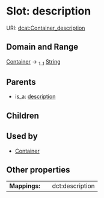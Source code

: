 
# Slot: description



URI: [dcat:Container_description](http://www.w3.org/ns/dcat#Container_description)


## Domain and Range

[Container](Container.md) &#8594;  <sub>1..1</sub> [String](types/String.md)

## Parents

 *  is_a: [description](description.md)

## Children


## Used by

 * [Container](Container.md)

## Other properties

|  |  |  |
| --- | --- | --- |
| **Mappings:** | | dct:description |